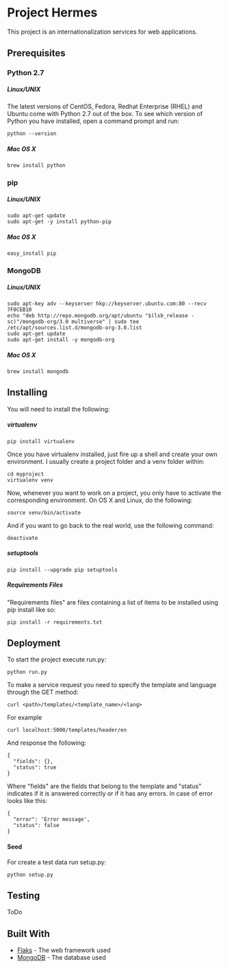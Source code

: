 # Project Hermes
This project is an internationalization services for web applications.
## Prerequisites
### Python 2.7
##### Linux/UNIX
The latest versions of CentOS, Fedora, Redhat Enterprise (RHEL) and Ubuntu come with Python 2.7 out of the box.
To see which version of Python you have installed, open a command prompt and run:
```
python --version
```
##### Mac OS X
```
brew install python
```
### pip
##### Linux/UNIX
```
sudo apt-get update
sudo apt-get -y install python-pip
```
##### Mac OS X
```
easy_install pip
```
### MongoDB
##### Linux/UNIX
```
sudo apt-key adv --keyserver hkp://keyserver.ubuntu.com:80 --recv 7F0CEB10
echo "deb http://repo.mongodb.org/apt/ubuntu "$(lsb_release -sc)"/mongodb-org/3.0 multiverse" | sudo tee /etc/apt/sources.list.d/mongodb-org-3.0.list
sudo apt-get update
sudo apt-get install -y mongodb-org
```
##### Mac OS X
```
brew install mongodb
```
## Installing
You will need to install the following:
##### virtualenv
```
pip install virtualenv
```
Once you have virtualenv installed, just fire up a shell and create your own environment. I usually create a project folder and a venv folder within:
```
cd myproject
virtualenv venv
```
Now, whenever you want to work on a project, you only have to activate the corresponding environment. On OS X and Linux, do the following:
```
source venv/bin/activate
```
And if you want to go back to the real world, use the following command:
```
deactivate
```
##### setuptools
```
pip install --upgrade pip setuptools
```
##### Requirements Files
"Requirements files" are files containing a list of items to be installed using pip install like so:
```
pip install -r requirements.txt
```
## Deployment
To start the project execute run.py:
```
python run.py
```
To make a service request you need to specify the template and language through the GET method:
```
curl <path>/templates/<template_name>/<lang>
```
For example
```
curl localhost:5000/templates/header/en
```
And response the following:
```
{
  "fields": {},
  "status": true
}
```
Where "fields" are the fields that belong to the template and "status" indicates if it is answered correctly or if it has any errors. In case of error looks like this:
```
{
  "error": 'Error message',
  "status": false
}
```
#### Seed
For create a test data run setup.py:
```
python setup.py
```
## Testing
ToDo
## Built With
* [Flaks](http://flask.pocoo.org/docs/0.12/) - The web framework used
* [MongoDB](https://docs.mongodb.com/) - The database used
